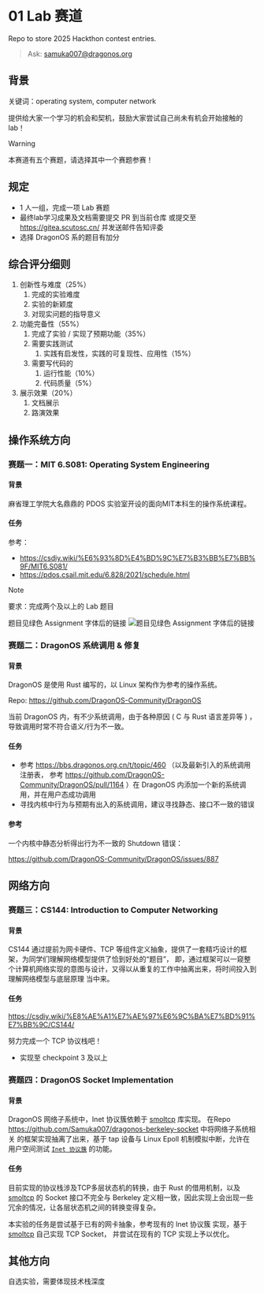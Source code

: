 # 01 Lab 赛道
Repo to store 2025 Hackthon contest entries.

> Ask: samuka007@dragonos.org

## 背景
关键词：operating system, computer network

提供给大家一个学习的机会和契机，鼓励大家尝试自己尚未有机会开始接触的lab！

> [!WARNING]
> 本赛道有五个赛题，请选择其中一个赛题参赛！

## 规定
- 1 人一组，完成一项 Lab 赛题
- 最终lab学习成果及文档需要提交 PR 到当前仓库
  或提交至 https://gitea.scutosc.cn/ 并发送邮件告知评委
- 选择 DragonOS 系的题目有加分

## 综合评分细则
1. 创新性与难度（25%）
   1. 完成的实验难度
   2. 实验的新颖度
   3. 对现实问题的指导意义
2. 功能完备性（55%）
   1. 完成了实验 / 实现了预期功能（35%）
   2. 需要实践测试
      1. 实践有启发性，实践的可复现性、应用性（15%）
   3. 需要写代码的
      1. 运行性能（10%）
      2. 代码质量（5%）
3. 展示效果（20%）
   1. 文档展示
   2. 路演效果

## 操作系统方向

### 赛题一：MIT 6.S081: Operating System Engineering

#### 背景
麻省理工学院大名鼎鼎的 PDOS 实验室开设的面向MIT本科生的操作系统课程。

#### 任务

参考：
- https://csdiy.wiki/%E6%93%8D%E4%BD%9C%E7%B3%BB%E7%BB%9F/MIT6.S081/
- https://pdos.csail.mit.edu/6.828/2021/schedule.html

> [!NOTE]
> 要求：完成两个及以上的 Lab 题目

题目见绿色 Assignment 字体后的链接
![题目见绿色 Assignment 字体后的链接](https://github.com/user-attachments/assets/c348efcb-1c71-4472-bf03-e487aee96ce1)


### 赛题二：DragonOS 系统调用 & 修复

#### 背景
DragonOS 是使用 Rust 编写的，以 Linux 架构作为参考的操作系统。

Repo: https://github.com/DragonOS-Community/DragonOS

当前 DragonOS 内，有不少系统调用，由于各种原因 ( C 与 Rust 语言差异等 ) ，导致调用时常不符合语义/行为不一致。

#### 任务
- 参考 https://bbs.dragonos.org.cn/t/topic/460 （以及最新引入的系统调用注册表，
  参考 https://github.com/DragonOS-Community/DragonOS/pull/1164 ）在 DragonOS
  内添加一个新的系统调用，并在用户态成功调用
- 寻找内核中行为与预期有出入的系统调用，建议寻找静态、接口不一致的错误

#### 参考
一个内核中静态分析得出行为不一致的 Shutdown 错误：

https://github.com/DragonOS-Community/DragonOS/issues/887

## 网络方向

### 赛题三：CS144: Introduction to Computer Networking

#### 背景
CS144 通过提前为网卡硬件、TCP 等组件定义抽象，提供了一套精巧设计的框架，为同学们理解网络模型提供了恰到好处的“题目”，
即，通过框架可以一窥整个计算机网络实现的意图与设计，又得以从重复的工作中抽离出来，将时间投入到理解网络模型与底层原理
当中来。

#### 任务
https://csdiy.wiki/%E8%AE%A1%E7%AE%97%E6%9C%BA%E7%BD%91%E7%BB%9C/CS144/

努力完成一个 TCP 协议栈吧！
- 实现至 checkpoint 3 及以上

### 赛题四：DragonOS Socket Implementation
#### 背景
DragonOS 网络子系统中，Inet 协议簇依赖于 [smoltcp] 库实现。
在Repo https://github.com/Samuka007/dragonos-berkeley-socket 中将网络子系统相关
的框架实现抽离了出来，基于 tap 设备与 Linux Epoll 机制模拟中断，允许在用户空间测试
[`Inet 协议簇`](https://github.com/Samuka007/dragonos-berkeley-socket/tree/master/src/socket/inet) 
的功能。

#### 任务
目前实现的协议栈涉及TCP多层状态机的转换，由于 Rust 的借用机制，以及 [smoltcp] 的 Socket 接口不完全与
Berkeley 定义相一致，因此实现上会出现一些冗余的情况，让各层状态机之间的转换变得复杂。

本实验的任务是尝试基于已有的网卡抽象，参考现有的 Inet 协议簇 实现，基于 [smoltcp] 自己实现 TCP Socket，
并尝试在现有的 TCP 实现上予以优化。

## 其他方向
自选实验，需要体现技术栈深度


[smoltcp]: https://crates.io/crates/smoltcp

